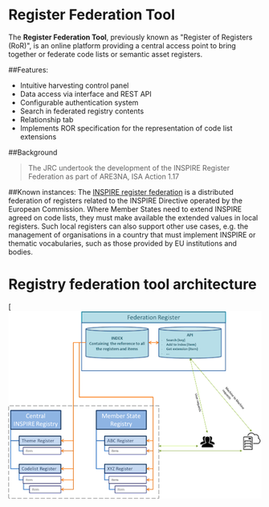# Register Federation Tool


The **Register Federation Tool**, previously known as "Register of Registers (RoR)", is an online platform providing a central access point to bring together or federate code lists or semantic asset registers. 

##Features:

- Intuitive harvesting control panel
- Data access via interface and REST API
- Configurable authentication system
- Search in federated registry contents
- Relationship tab
- Implements ROR specification for the representation of code list extensions

##Background
> The JRC undertook the development of the INSPIRE Register Federation as part of ARE3NA, ISA Action 1.17



##Known instances:
The [INSPIRE register federation](https://inspire.ec.europa.eu/register-federation/) is a distributed federation of registers related to the INSPIRE Directive operated by the European Commission. Where Member States need to extend INSPIRE agreed on code lists, they must make available the extended values in local registers. Such local registers can also support other use cases, e.g. the management of organisations in a country that must implement INSPIRE or thematic vocabularies, such as those provided by EU institutions and bodies. 


# Registry federation tool architecture

[![Architecture scheme](documentation/images/scheme.png)
